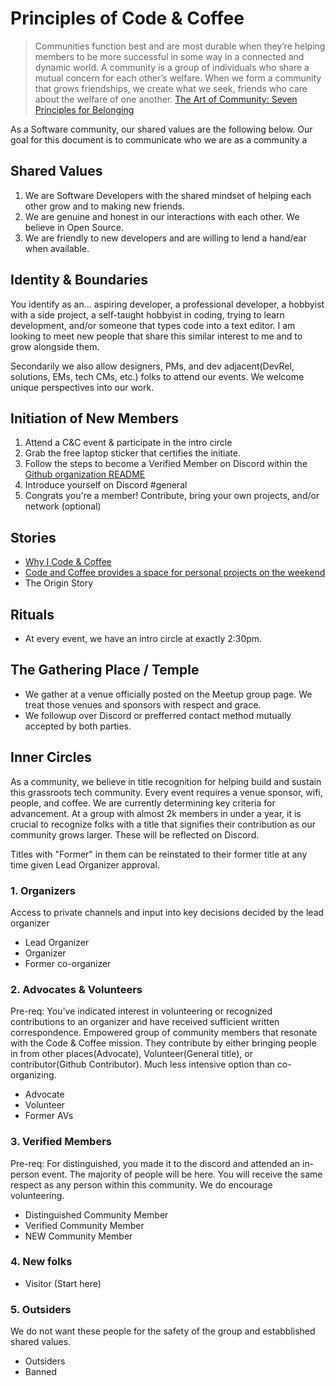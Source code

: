 # Principles of Code & Coffee 
> Communities function best and are most durable when they’re helping members to be more successful in some way in a connected and dynamic world. 
> A community is a group of individuals who share a mutual concern for each other’s welfare. When we form a community that grows friendships, we create what we seek, friends who care about the welfare of one another.
> [The Art of Community: Seven Principles for Belonging](https://www.amazon.com/dp/B01E4KC0U4/)

As a Software community, our shared values are the following below. Our goal for this document is to communicate who we are as a community a

## Shared Values
1. We are Software Developers with the shared mindset of helping each other grow and to making new friends. 
2. We are genuine and honest in our interactions with each other. We believe in Open Source.
3. We are friendly to new developers and are willing to lend a hand/ear when available. 

## Identity & Boundaries
You identify as an... aspiring developer, a professional developer, a hobbyist with a side project, a self-taught hobbyist in coding, trying to learn development, and/or someone that types code into a text editor. I am looking to meet new people that share this similar interest to me and to grow alongside them.

Secondarily we also allow designers, PMs, and dev adjacent(DevRel, solutions, EMs, tech CMs, etc.) folks to attend our events. We welcome unique perspectives into our work.

## Initiation of New Members
1. Attend a C&C event & participate in the intro circle
2. Grab the free laptop sticker that certifies the initiate.
3. Follow the steps to become a Verified Member on Discord within the [Github organization README](https://github.com/nyccodecoffee/nyccodecoffee)
4. Introduce yourself on Discord #general
5. Congrats you're a member! Contribute, bring your own projects, and/or network (optional)
    
## Stories
- [Why I Code & Coffee](https://towardsdatascience.com/why-i-code-coffee-e2237ec709bc)
- [Code and Coffee provides a space for personal projects on the weekend](https://technical.ly/software-development/code-coffee-dc/)
- The Origin Story

## Rituals
- At every event, we have an intro circle at exactly 2:30pm. 

## The Gathering Place / Temple
- We gather at a venue officially posted on the Meetup group page. We treat those venues and sponsors with respect and grace.
- We followup over Discord or prefferred contact method mutually accepted by both parties. 


## Inner Circles
As a community, we believe in title recognition for helping build and sustain this grassroots tech community. Every event requires a venue sponsor, wifi, people, and coffee. We are currently determining key criteria for advancement. At a group with almost 2k members in under a year, it is crucial to recognize folks with a title that signifies their contribution as our community grows larger. These will be reflected on Discord. 

Titles with "Former" in them can be reinstated to their former title at any time given Lead Organizer approval. 

### 1. Organizers
Access to private channels and input into key decisions decided by the lead organizer
- Lead Organizer
- Organizer
- Former co-organizer

### 2. Advocates & Volunteers
Pre-req: You've indicated interest in volunteering or recognized contributions to an organizer and have received sufficient written correspondence. 
Empowered group of community members that resonate with the Code & Coffee mission. They contribute by either bringing people in from other places(Advocate), Volunteer(General title), or contributor(Github Contributor). Much less intensive option than co-organizing. 
- Advocate
- Volunteer
- Former AVs

### 3. Verified Members
Pre-req: For distinguished, you made it to the discord and attended an in-person event. 
The majority of people will be here. You will receive the same respect as any person within this community. We do encourage volunteering.
- Distinguished Community Member
- Verified Community Member
- NEW Community Member

### 4. New folks
- Visitor (Start here)

### 5. Outsiders
We do not want these people for the safety of the group and estabblished shared values. 
- Outsiders
- Banned
